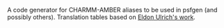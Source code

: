 A code generator for CHARMM-AMBER aliases to be used in psfgen (and possibly others).
Translation tables based on [Eldon Ulrich's work](http://www.bmrb.wisc.edu/ref_info/atom_nom.tbl).

